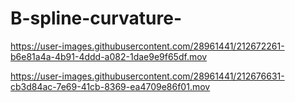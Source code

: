 # B-spline-curvature-

https://user-images.githubusercontent.com/28961441/212672261-b6e81a4a-4b91-4ddd-a082-1dae9e9f65df.mov



https://user-images.githubusercontent.com/28961441/212676631-cb3d84ac-7e69-41cb-8369-ea4709e86f01.mov

